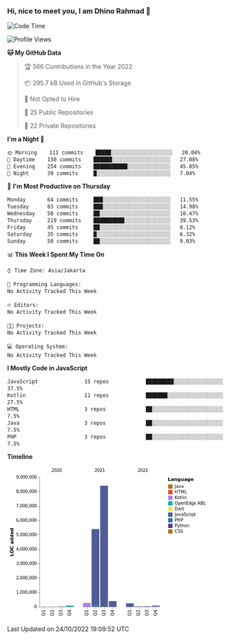 ### Hi, nice to meet you, I am Dhino Rahmad 👋
<!--START_SECTION:waka-->
![Code Time](http://img.shields.io/badge/Code%20Time-0%20secs-blue)

![Profile Views](http://img.shields.io/badge/Profile%20Views-0-blue)

**🐱 My GitHub Data** 

> 🏆 566 Contributions in the Year 2022
 > 
> 📦 295.7 kB Used in GitHub's Storage 
 > 
> 🚫 Not Opted to Hire
 > 
> 📜 25 Public Repositories 
 > 
> 🔑 22 Private Repositories  
 > 
**I'm a Night 🦉** 

```text
🌞 Morning    111 commits    █████░░░░░░░░░░░░░░░░░░░░   20.04% 
🌆 Daytime    150 commits    ██████░░░░░░░░░░░░░░░░░░░   27.08% 
🌃 Evening    254 commits    ███████████░░░░░░░░░░░░░░   45.85% 
🌙 Night      39 commits     █░░░░░░░░░░░░░░░░░░░░░░░░   7.04%

```
📅 **I'm Most Productive on Thursday** 

```text
Monday       64 commits     ███░░░░░░░░░░░░░░░░░░░░░░   11.55% 
Tuesday      83 commits     ███░░░░░░░░░░░░░░░░░░░░░░   14.98% 
Wednesday    58 commits     ██░░░░░░░░░░░░░░░░░░░░░░░   10.47% 
Thursday     219 commits    ██████████░░░░░░░░░░░░░░░   39.53% 
Friday       45 commits     ██░░░░░░░░░░░░░░░░░░░░░░░   8.12% 
Saturday     35 commits     █░░░░░░░░░░░░░░░░░░░░░░░░   6.32% 
Sunday       50 commits     ██░░░░░░░░░░░░░░░░░░░░░░░   9.03%

```


📊 **This Week I Spent My Time On** 

```text
⌚︎ Time Zone: Asia/Jakarta

💬 Programming Languages: 
No Activity Tracked This Week

🔥 Editors: 
No Activity Tracked This Week

🐱‍💻 Projects: 
No Activity Tracked This Week

💻 Operating System: 
No Activity Tracked This Week

```

**I Mostly Code in JavaScript** 

```text
JavaScript               15 repos            █████████░░░░░░░░░░░░░░░░   37.5% 
Kotlin                   11 repos            ███████░░░░░░░░░░░░░░░░░░   27.5% 
HTML                     3 repos             ██░░░░░░░░░░░░░░░░░░░░░░░   7.5% 
Java                     3 repos             ██░░░░░░░░░░░░░░░░░░░░░░░   7.5% 
PHP                      3 repos             ██░░░░░░░░░░░░░░░░░░░░░░░   7.5%

```


**Timeline**

![Chart not found](https://raw.githubusercontent.com/Dhino12/Dhino12/master/charts/bar_graph.png) 


 Last Updated on 24/10/2022 19:09:52 UTC
<!--END_SECTION:waka-->
 
